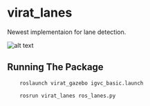 # virat_lanes

Newest implementaion for lane detection.

![alt text](https://img.shields.io/badge/status-under%20development-red)

Running The Package
--------------------

``` bash
    roslaunch virat_gazebo igvc_basic.launch
```

``` bash
    rosrun virat_lanes ros_lanes.py
```
